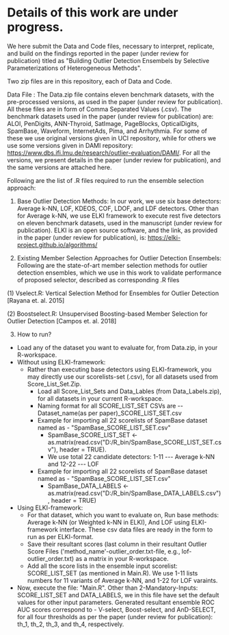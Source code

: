 # Details of this work are under progress.

We here submit the Data and Code files, necessary to interpret, replicate, and build on the findings reported in the paper (under review for publication) titled as "Building Outlier Detection Ensembels by Selective Parameterizations of Heterogeneous Methods".

Two zip files are in this repository, each of Data and Code.

Data File :
The Data.zip file contains eleven benchmark datasets, with the pre-processed versions, as used in the paper (under review for publication). All these files are in form of Comma Separated Values (.csv). 
The benchmark datasets used in the paper (under review for publication) are: ALOI, PenDigits, ANN-Thyroid, SatImage, PageBlocks, OpticalDigits, SpamBase, Waveform, InternetAds, Pima, and Arrhythmia. For some of these we use original versions given in UCI repository, while for others we use some versions given in DAMI repository: https://www.dbs.ifi.lmu.de/research/outlier-evaluation/DAMI/. For all the versions, we present details in the paper (under review for publication), and the same versions are attached here.


Following are the list of .R files required to run the ensemble selection approach:

1. Base Outlier Detection Methods: 
In our work, we use six base detectors: Average k-NN, LOF, KDEOS, COF, LDOF, and LDF detectors. Other than for Average k-NN, we use ELKI framework to execute rest five detectors on eleven benchmark datasets, used in the manuscript (under review for publication). ELKI is an open source software, and the link, as provided in the paper (under review for publication), is: https://elki-project.github.io/algorithms/

2. Existing Member Selection Approaches for Outlier Detection Ensembels:
Following are the state-of-art member selection methods for outlier detection ensembles, which we use in this work to validate performance of proposed selector, described as corresponding .R files

(1) Vselect.R: Vertical Selection Method for Ensembles for Outlier Detection [Rayana et. al. 2015]

(2) Boostselect.R:  Unsupervised Boosting-based Member Selection for Outlier Detection [Campos et. al. 2018]

3. How to run?
 - Load any of the dataset you want to evaluate for, from Data.zip, in your R-workspace.
 - Without using ELKI-framework: 
   - Rather than executing base detectors using ELKI-framework, you may directly use our scorelists-set (.csv), for all datasets used from Score_List_Set.Zip.
     - Load all Score_List_Sets and Data_Lables (from Data_Labels.zip), for all datasets in your current R-workspace. 
     - Naming format for all SCORE_LIST_SET CSVs are --      Dataset_name(as per paper)_SCORE_LIST_SET.csv
     - Example for importing all 22 scorelists of SpamBase dataset named as - "SpamBase_SCORE_LIST_SET.csv" 
          - SpamBase_SCORE_LIST_SET <- as.matrix(read.csv("D:/R_bin/SpamBase_SCORE_LIST_SET.csv"), header = TRUE). 
          - We use total 22 candidate detectors: 1-11 --- Average k-NN and 12-22 --- LOF
     - Example for importing all 22 scorelists of SpamBase dataset named as - "SpamBase_SCORE_LIST_SET.csv" 
          - SpamBase_DATA_LABELS <- as.matrix(read.csv("D:/R_bin/SpamBase_DATA_LABELS.csv"), header = TRUE)
 - Using ELKI-framework: 
      - For that dataset, which you want to evaluate on, Run base methods: Average k-NN (or Weighted k-NN in ELKI), And LOF using ELKI-framework interface. 
        These csv data files are ready in the form to run as per ELKI-format.
      - Save their resultant scores (last column in their resultant Outlier Score Files ('method_name'-outlier_order.txt-file, e.g., lof-outlier_order.txt) as a matrix in 
        your R-workspace.
      - Add all the score lists in the ensemble input scorelist: SCORE_LIST_SET (as mentioned in Main.R). We use 1-11 lists numbers for 11 variants of Average k-NN, 
       and 1-22 for LOF varaints. 
 - Now, execute the file: "Main.R". Other than 2-Mandatory-Inputs: SCORE_LIST_SET and DATA_LABELS, we in this file have set the default values for other input parameters. 
   Generated resultant ensemble ROC AUC scores correspond to - V-select, Boost-select, and AnD-SELECT, for all four thresholds as per the paper (under review 
   for publication): th_1, th_2, th_3, and th_4, respectively.
   
